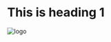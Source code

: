 <!DOCTYPE html>
<html>
  <head>
    <title>Herry's Gecko</title>
		<meta charset="utf-8" />
    <meta name="viewport" content="width=device-width,initial-scale=1.0" />
    <link rel="icon" href="#" />
      <h1>This is heading 1</h1>
  </head>
  <body>
 <img src="sites/gecko/IMG_1342.jpg" alt="logo" />
  </body>
</html>
 
